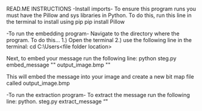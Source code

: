READ.ME
INSTRUCTIONS
-Install imports-
To ensure this program runs you must have the Pillow and sys libraries in Python.
To do this, run this line in the terminal to install using pip
	pip install Pillow

-To run the embedding program-
Navigate to the directory where the program.
To do this...
	1.) Open the terminal 
	2.) use the following line in the terminal:
    		cd C:\Users\<file folder location>

Next, to embed your message run the following line:
    python steg.py embed_message "<file path to input_image>" output_image.bmp "<your message>"

This will embed the message into your image and create a new bit map file called output_image.bmp

-To run the extraction program-
To extract the message run the following line: 
    python. steg.py extract_message “<file path to output_image.bmp>"
